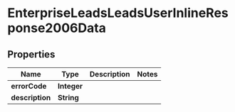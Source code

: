 # EnterpriseLeadsLeadsUserInlineResponse2006Data

## Properties
Name | Type | Description | Notes
------------ | ------------- | ------------- | -------------
**errorCode** | **Integer** |  | 
**description** | **String** |  | 
